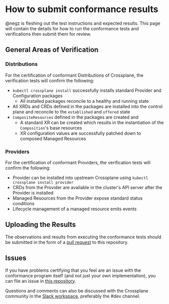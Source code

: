 # How to submit conformance results

@negz is fleshing out the test instructions and expected results.  This page will contain the
details for how to run the conformance tests and verifications then submit them for review.

## General Areas of Verification

### Distributions

For the certification of conformant Distributions of Crossplane, the verification tests will confirm
the following:

* `kubectl crossplane install` successfully installs standard Provider and Configuration packages
  * All installed packages reconcile to a healthy and running state
* All XRDs and CRDs defined in the packages are installed into the control plane and reconcile to the `established` and `offered` state
* `CompositeResources` defined in the packages are created and
  * A standard XR can be created which results in the instantiation of the `Composition`'s base resources
  * XR configuration values are successfully patched down to composed Managed Resources

### Providers

For the certification of conformant Providers, the verification tests will confirm the following:

* Provider can be installed into upstream Crossplane using `kubectl crossplane install provider`
* CRDs from the Provider are available in the cluster's API server after the Provider is installed
* Managed Resources from the Provider expose standard status conditions
* Lifecycle management of a managed resource emits events

## Uploading the Results

The observations and results from executing the conformance tests should be submitted in the form of
a [pull request](https://github.com/cncf/crossplane-conformance/pulls) to this repository.

## Issues

If you have problems certifying that you feel are an issue with the conformance program itself (and
not just your own implementation), you can file an issue in [this
repository](https://github.com/cncf/crossplane-conformance/issues).

Questions and comments can also be discussed with the Crossplane community in the [Slack
workspace](http://slack.crossplane.io/), preferably the #dev channel.
